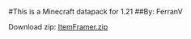 #This is a Minecraft datapack for 1.21
##By: FerranV



Download zip:
[ItemFramer.zip](https://github.com/user-attachments/files/16457227/ItemFramer.zip)

